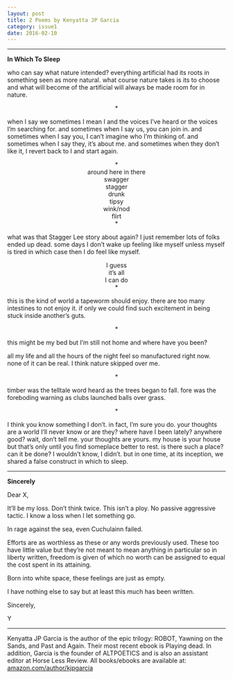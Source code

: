 ```yaml
---
layout: post
title: 2 Poems by Kenyatta JP Garcia
category: issue1
date: 2016-02-10
---
```


___

**In Which To Sleep**

who can say what nature intended? everything artificial had its roots in something seen as more natural. what course nature takes is its to choose and what will become of the artificial will always be made room for in nature.

<center>*</center>

when I say we sometimes I mean I and the voices I’ve heard or the voices I’m searching for. and sometimes when I say us, you can join in. and sometimes when I say you, I can’t imagine who I’m thinking of. and sometimes when I say they, it’s about me. and sometimes when they don’t like it, I revert back to I and start again.

<center>*</center>

<center>around here									in there</center>

<center>swagger</center>

<center>stagger</center>

<center>drunk</center>

<center>tipsy</center>

<center>wink/nod</center>

<center>flirt</center>

<center>*</center>

what was that Stagger Lee story about again? I just remember lots of folks ended up dead. some days I don’t wake up feeling like myself unless myself is tired in which case then I do feel like myself.

<center>I guess</center>

<center>it’s all</center>

<center>I can do</center>

<center>*</center>

this is the kind of world a tapeworm should enjoy. there are too many intestines to not enjoy it. if only we could find such excitement in being stuck inside another’s guts.

<center>*</center>

this might be my bed but I’m still not home and where have you been?

all my life and all the hours of the night feel so manufactured right now. none of it can be real. I think nature skipped over me.

<center>*</center>

timber was the telltale word heard as the trees began to fall. fore was the foreboding warning as clubs launched balls over grass.

<center>*</center>

I think you know something I don’t. in fact, I’m sure you do. your thoughts are a world I’ll never know or are they? where have I been lately? anywhere good? wait, don’t tell me. your thoughts are yours. my house is your house but that’s only until you find someplace better to rest. is there such a place? can it be done? I wouldn’t know, I didn’t. but in one time, at its inception, we shared a false construct in which to sleep.

___

**Sincerely**

Dear X,

It’ll be my loss. Don’t think twice. This isn’t a ploy. No passive aggressive tactic. I know a loss when I let something go.

In rage against the sea, even Cuchulainn failed.

Efforts are as worthless as these or any words previously used. These too have little value but they’re not meant to mean anything in particular so in liberty written, freedom is given of which no worth can be assigned to equal the cost spent in its attaining.

Born into white space, these feelings are just as empty.

I have nothing else to say but at least this much has been written.

Sincerely,

Y

___

Kenyatta JP Garcia is the author of the epic trilogy: ROBOT, Yawning on the Sands, and Past and Again. Their most recent ebook is Playing dead. In addition, Garcia is the founder of ALTPOETICS and is also an assistant editor at Horse Less Review. All books/ebooks are available at: [amazon.com/author/kjpgarcia](http://amazon.com/author/kjpgarcia)